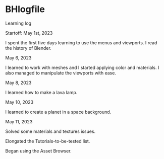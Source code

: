 # BHlogfile
Learning log

Startoff: May 1st, 2023

I spent the first five days learning to use the menus and viewports. I read the history of Blender.

May 6, 2023

I learned to work with meshes and I started applying color and materials. I also managed to
manipulate the viewports with ease.

May 8, 2023

I learned how to make a lava lamp.

May 10, 2023
 
I learned to create a planet in a space background.

May 11, 2023

Solved some materials and textures issues.

Elongated the Tutorials-to-be-tested list.

Began using the Asset Browser.
